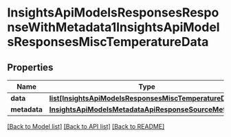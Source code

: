 # InsightsApiModelsResponsesResponseWithMetadata1InsightsApiModelsResponsesMiscTemperatureData

## Properties
Name | Type | Description | Notes
------------ | ------------- | ------------- | -------------
**data** | [**list[InsightsApiModelsResponsesMiscTemperatureData]**](InsightsApiModelsResponsesMiscTemperatureData.md) |  | [optional] 
**metadata** | [**InsightsApiModelsMetadataApiResponseSourceMetadata**](InsightsApiModelsMetadataApiResponseSourceMetadata.md) |  | [optional] 

[[Back to Model list]](../README.md#documentation-for-models) [[Back to API list]](../README.md#documentation-for-api-endpoints) [[Back to README]](../README.md)

